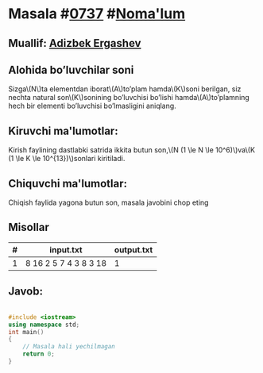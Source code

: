 
<h1>Masala #<a href="https://robocontest.uz/tasks/0737">0737</a> #<a href="https://robocontest.uz/tasks?category=1">Noma'lum</a></h1>
<h2> Muallif: <a href="https://robocontest.uz/profile/adizbek">Adizbek Ergashev</a></h2>
<h2>Alohida bo’luvchilar soni</h2>
<p>Sizga\(N\)ta elementdan iborat\(A\)to’plam hamda\(K\)soni berilgan, siz nechta natural son\(K\)sonining bo’luvchisi bo’lishi hamda\(A\)to’plamning hech bir elementi bo’luvchisi bo’lmasligini aniqlang.</p>
<h2>Kiruvchi ma'lumotlar:</h2>
<p>Kirish faylining dastlabki satrida ikkita butun son,\(N (1 \le N \le 10^6)\)va\(K (1 \le K \le 10^{13})\)sonlari kiritiladi.</p>
<h2>Chiquvchi ma'lumotlar:</h2>
<p>Chiqish faylida yagona butun son, masala javobini chop eting</p>
<h2>Misollar</h2>
<table>
    <thead>
        <tr>
            <th>#</th>
            <th>input.txt</th>
            <th>output.txt</th>
        </tr>
    </thead>
    <tbody>
            <tr>
                <td>1</td>
                <td>8 16
2 5 7 4 3 8 3 18</td>
                <td>1</td>
            </tr>
    </tbody>
    </table>
    
<h2>Javob:</h2>

######
```cpp
#include <iostream>
using namespace std;
int main()
{
    // Masala hali yechilmagan
    return 0;
}
```
